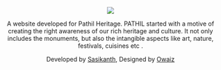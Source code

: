 <a href="https://sasikanthkumar.github.io/Pathil/" target="_blank">
<p  align="center">
  <img src="https://sasikanthkumar.github.io/Pathil/images/pathil_logo_readme.png">
</p>
</a>

<p align="center">
A website developed for Pathil Heritage. PATHIL started with a motive of creating the right awareness of our rich heritage and culture. It not only includes the monuments, but also the intangible aspects like art, nature, festivals, cuisines etc .</p>

<p align="center"> Developed by <a href="https://github.com/sasikanthkumar" target="_blank"> Sasikanth</a>, Designed by <a href="https://github.com/MohammadOwais786" target="_blank"> Owaiz </a></p>
